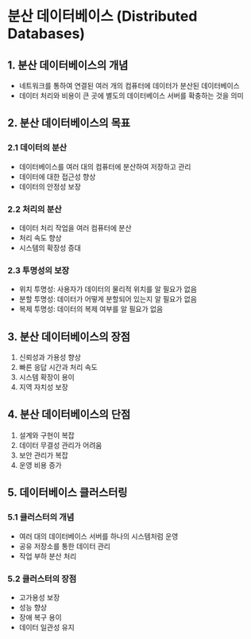 # 분산 데이터베이스 (Distributed Databases)

## 1. 분산 데이터베이스의 개념

- 네트워크를 통하여 연결된 여러 개의 컴퓨터에 데이터가 분산된 데이터베이스
- 데이터 처리와 비용이 큰 곳에 별도의 데이터베이스 서버를 확충하는 것을 의미

## 2. 분산 데이터베이스의 목표

### 2.1 데이터의 분산
- 데이터베이스를 여러 대의 컴퓨터에 분산하여 저장하고 관리
- 데이터에 대한 접근성 향상
- 데이터의 안정성 보장

### 2.2 처리의 분산
- 데이터 처리 작업을 여러 컴퓨터에 분산
- 처리 속도 향상
- 시스템의 확장성 증대

### 2.3 투명성의 보장
- 위치 투명성: 사용자가 데이터의 물리적 위치를 알 필요가 없음
- 분할 투명성: 데이터가 어떻게 분할되어 있는지 알 필요가 없음
- 복제 투명성: 데이터의 복제 여부를 알 필요가 없음

## 3. 분산 데이터베이스의 장점

1. 신뢰성과 가용성 향상
2. 빠른 응답 시간과 처리 속도
3. 시스템 확장이 용이
4. 지역 자치성 보장

## 4. 분산 데이터베이스의 단점

1. 설계와 구현이 복잡
2. 데이터 무결성 관리가 어려움
3. 보안 관리가 복잡
4. 운영 비용 증가

## 5. 데이터베이스 클러스터링

### 5.1 클러스터의 개념
- 여러 대의 데이터베이스 서버를 하나의 시스템처럼 운영
- 공유 저장소를 통한 데이터 관리
- 작업 부하 분산 처리

### 5.2 클러스터의 장점
- 고가용성 보장
- 성능 향상
- 장애 복구 용이
- 데이터 일관성 유지
